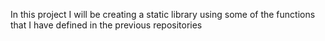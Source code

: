 In this project I will be creating a static library using some of the functions that I have defined in the previous repositories

